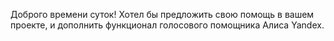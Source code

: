 Доброго времени суток!
Хотел бы предложить свою помощь в вашем проекте, и дополнить функционал голосового помощника Алиса Yandex.
